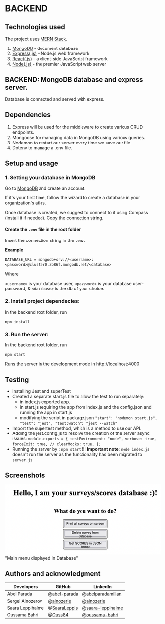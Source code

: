 # BACKEND

## Technologies used

The project uses [MERN Stack](https://www.mongodb.com/mern-stack).

1. [MongoDB](https://www.mongodb.com/) - document database
2. [Express(.js)](https://expressjs.com/) - Node.js web framework
3. [React(.js)](https://reactjs.org/) - a client-side JavaScript framework
4. [Node(.js)](https://nodejs.org/en/) - the premier JavaScript web server

## BACKEND: MongoDB database and express server.

Database is connected and served with express.

## Dependencies

1. Express will be used for the middleware to create various CRUD endpoints.
2. Mongoose for managing data in MongoDB using various queries.
3. Nodemon to restart our server every time we save our file.
4. Dotenv to manage a .env file.

## Setup and usage

### 1. Setting your database in MongoDB

Go to [MongoDB](https://www.mongodb.com/) and create an account.

If it's your first time, follow the wizard to create a database in your organization's atlas.

Once database is created, we suggest to connect to it using Compass (install it if needed). Copy the connection string.

#### Create the `.env` file in the root folder

Insert the connection string in the `.env`.

**Example**

```shell
DATABASE_URL = mongodb+srv://<username>:<password>@cluster0.zb86f.mongodb.net/<database>
```

Where

`<username>` is your database user,
`<password>` is your database user-password,
& `<database>` is the db of your choice.

### 2. Install project dependecies:

In the backend root folder, run

```shell
npm install
```

### 3. Run the server:

In the backend root folder, run

```shell
npm start
```

Runs the server in the development mode in http://localhost:4000

## Testing

- installing Jest and superTest
- Created a separate start.js file to allow the test to run separately:
  - in index.js exported app.
  - in start.js requiring the app from index.js and the config.json and running the app in start.js
  - modifying the script in package.json `"start": "nodemon start.js", "test": "jest", "test:watch": "jest --watch"`
- Import the supertest method, which is a method to use our API.
- Adding the jest.config.js to resolve the creation of the server async issues: `module.exports = { testEnvironment: "node", verbose: true, forceExit: true, // clearMocks: true, };`
- Running the server by : `npm start` !!!
  **Important note**: `node index.js` doesn't run the server as the functionality has been migrated to `server.js`

## Screenshots

![alt text](/Images/main.png) "Main menu displayed in Database"

## Authors and acknowledgment

| Developers       | GitHub                                         | LinkedIn                                                           |
| ---------------- | ---------------------------------------------- | ------------------------------------------------------------------ |
| Abel Parada      | [@abel-parada](https://github.com/abel-parada) | [@abelparadamillan](https://www.linkedin.com/in/abelparadamillan/) |
| Sergei Ainozerov | [@ainozerie](https://github.com/ainozerie)     | [@ainozerie](https://www.linkedin.com/in/ainozerie/)               |
| Saara Leppihalme | [@SaaraLeppis](https://github.com/SaaraLeppis) | [@saara-leppihalme](https://www.linkedin.com/in/saara-leppihalme/) |
| Oussama Bahri    | [@Ouss84](https://github.com/Ouss84)           | [@oussama-bahri](https://www.linkedin.com/in/oussama-bahri/)       |
